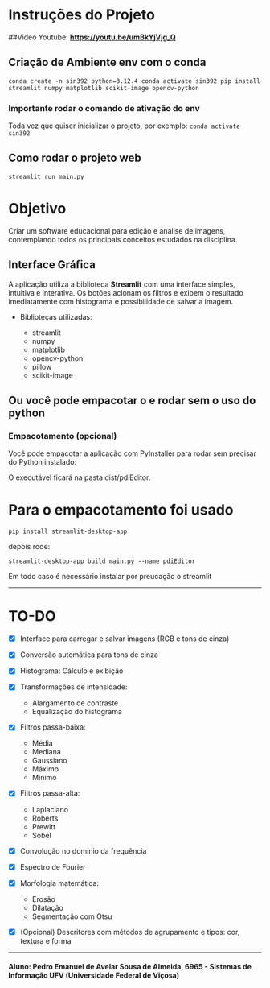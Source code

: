 # Instruções do Projeto
##Video Youtube: **https://youtu.be/umBkYjVjg_Q**

## Criação de Ambiente env com o conda  
`
conda create -n sin392 python=3.12.4
conda activate sin392
pip install streamlit numpy matplotlib scikit-image opencv-python
`

### Importante rodar o comando de ativação do env
Toda vez que quiser inicializar o projeto, por exemplo:
`
conda activate sin392
`

## Como rodar o projeto web
`
streamlit run main.py
`

# Objetivo

Criar um software educacional para edição e análise de imagens, contemplando todos os principais conceitos estudados na disciplina.

## Interface Gráfica

A aplicação utiliza a biblioteca **Streamlit** com uma interface simples, intuitiva e interativa. Os botões acionam os filtros e exibem o resultado imediatamente com histograma e possibilidade de salvar a imagem.

- Bibliotecas utilizadas:

  - streamlit
  - numpy
  - matplotlib
  - opencv-python
  - pillow
  - scikit-image

## Ou você pode empacotar o e rodar sem o uso do python 

### Empacotamento (opcional)

Você pode empacotar a aplicação com PyInstaller para rodar sem precisar do Python instalado:

O executável ficará na pasta dist/pdiEditor.

# Para o empacotamento foi usado 
`pip install streamlit-desktop-app`

depois rode:

`streamlit-desktop-app build main.py --name pdiEditor`

Em todo caso é necessário instalar por preucação o streamlit

---
# TO-DO

- [x] Interface para carregar e salvar imagens (RGB e tons de cinza)
- [x] Conversão automática para tons de cinza
- [x] Histograma: Cálculo e exibição
- [x] Transformações de intensidade:
  - Alargamento de contraste
  - Equalização do histograma

- [x] Filtros passa-baixa:
  - Média
  - Mediana
  - Gaussiano
  - Máximo
  - Mínimo

- [x] Filtros passa-alta:
  - Laplaciano
  - Roberts
  - Prewitt
  - Sobel

- [x] Convolução no domínio da frequência
- [x] Espectro de Fourier
- [x] Morfologia matemática:
  - Erosão
  - Dilatação
  - Segmentação com Otsu

- [x] (Opcional) Descritores com métodos de agrupamento e tipos: cor, textura e forma

---

#### Aluno: Pedro Emanuel de Avelar Sousa de Almeida, 6965 - Sistemas de Informação UFV (Universidade Federal de Viçosa)




